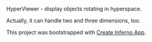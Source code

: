 HyperViewer - display objects rotating in hyperspace.

Actually, it can handle two and three dimensions, too.


This project was bootstrapped with [Create Inferno
App](https://github.com/infernojs/create-inferno-app). 
